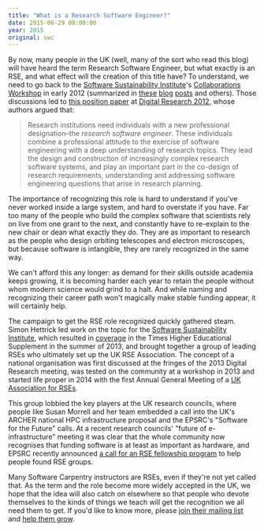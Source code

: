```yaml
---
title: "What is a Research Software Engineer?"
date: 2015-06-29 08:00:00
year: 2015
original: swc
---
```

<p>
  By now, many people in the UK (well, many of the sort who read this blog)
  will have heard the term Research Software Engineer,
  but what exactly is an RSE,
  and what effect will the creation of this title have?
  To understand, we need to go back to
  the <a href="http://software.ac.uk">Software Sustainability Institute</a>'s
  <a href="http://software.ac.uk/cw12">Collaborations Workshop</a> in early 2012
  (summarized in <a href="http://dirkgorissen.com/2012/03/26/the-researcher-programmer-a-new-species/">these</a>
  <a href="http://software.ac.uk/blog/2012-04-23-work-scientific-software-engineers-recognised-academia">blog</a>
  <a href="http://www.software.ac.uk/blog/2012-11-09-craftsperson-and-scholar">posts</a> and others).
  Those discussions led to
  <a href="http://digital-research-2012.oerc.ox.ac.uk/papers/the-research-software-engineer/view">this position paper</a>
  at <a href="http://digital-research-2012.oerc.ox.ac.uk/">Digital Research 2012</a>,
  whose authors argued that:
</p>
<blockquote>
  <p>
    Research institutions need individuals with a new professional
    designation–the <em>research software engineer</em>. These
    individuals combine a professional attitude to the exercise of
    software engineering with a deep understanding of research
    topics. They lead the design and construction of increasingly
    complex research software systems, and play an important part in
    the co-design of research requirements, understanding and
    addressing software engineering questions that arise in research
    planning.
  </p>
</blockquote>
<p>
  The importance of recognizing this role is hard to understand if
  you've never worked inside a large system, and hard to overstate if
  you have. Far too many of the people who build the complex software
  that scientists rely on live from one grant to the next, and
  constantly have to re-explain to the new chair or dean what exactly
  they do. They are as important to research as the people who design
  orbiting telescopes and electron microscopes, but because software
  is intangible, they are rarely recognized in the same way.
</p>
<p>
  We can't afford this any longer: as demand for their skills outside
  academia keeps growing, it is becoming harder each year to retain
  the people without whom modern science would grind to a halt. And
  while naming and recognizing their career path won't magically make
  stable funding appear, it will certainly help.
</p>
<p>
  The campaign to get the RSE role recognized quickly gathered steam.
  Simon Hettrick led work on the topic for
  the <a href="http://www.software.ac.uk/">Software Sustainability
  Institute</a>, which resulted
  in <a href="http://www.timeshighereducation.co.uk/news/save-your-work-give-software-engineers-a-career-track/2006431.article">coverage</a>
  in the Times Higher Educational Supplement in the summer of 2013,
  and brought together a group of leading RSEs who ultimately set up
  the UK RSE Association. The concept of a national organisation was
  first discussed at the fringes of the 2013 Digital Research meeting,
  was tested on the community at a workshop in 2013 and started life
  proper in 2014 with the first Annual General Meeting of
  a <a href="http://www.rse.ac.uk">UK Association for RSEs</a>.
</p>
<p>
  This group lobbied the key players at the UK research councils,
  where people like Susan Morrell and her team embedded a call into
  the UK's ARCHER national HPC infrastructure proposal and the EPSRC's
  "Software for the Future" calls. At a recent research
  councils' "future of e-infrastructure" meeting it was
  clear that the whole community now recognises that funding software
  is at least as important as hardware, and EPSRC recently announced
  <a href="https://www.epsrc.ac.uk/funding/calls/rsefellowships/">a call for an RSE fellowship program</a>
  to help people found RSE groups.
</p>
<p>
  Many Software Carpentry instructors are RSEs,
  even if they're not yet called that.
  As the term and the role become more widely accepted in the UK,
  we hope that the idea will also catch on elsewhere
  so that people who devote themselves to the kinds of things we teach
  will get the recognition we all need them to get.
  If you'd like to know more,
  please <a href="http://www.rse.ac.uk/join.html">join their mailing list</a>
  and <a href="http://www.rse.ac.uk/help.html">help them grow</a>.
</p>
